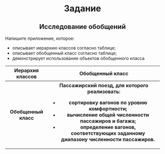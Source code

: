 <h1 align=center>Задание</h1>

<h2 align=center>Исследование обобщений</h2>
<p>
Напишите приложение, которое:
<ul>
<li>описывает иерархию классов согласно таблице;</li>
<li>описывает обобщенный класс согласно таблице;</li>
<li>демонстрирует использование объектов обобщенного класса</li>
</ul>
</p>

<table>
<tr>
<th>Иерархия классов</th>
<th>Обобщенный класс</th>
</tr>
<tr>
<th>Обобщенный класс</th>
<th>
Пассажирский поезд, для которого реализовать:
<ul>
<li>сортировку вагонов по уровню комфортности; </li>
<li>вычисление общей численности пассажиров и багажа; </li>
<li>определение вагонов, соответствующих заданному
диапазону численности пассажиров.</li>
</ul>
</th>
</tr>

</table>
